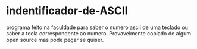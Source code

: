 # indentificador-de-ASCII
programa feito na faculdade para saber o numero ascii de uma teclado ou saber a tecla correspondente ao numero.
Provavelmente copiado de algum open source mas pode pegar se quiser.
